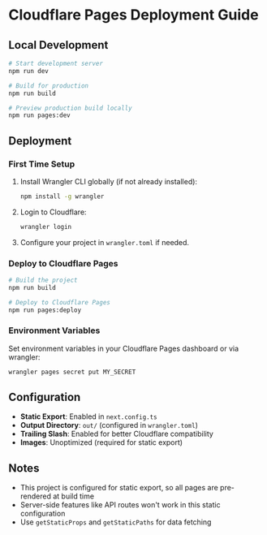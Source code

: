 # Cloudflare Pages Deployment Guide

## Local Development

```bash
# Start development server
npm run dev

# Build for production
npm run build

# Preview production build locally
npm run pages:dev
```

## Deployment

### First Time Setup

1. Install Wrangler CLI globally (if not already installed):
   ```bash
   npm install -g wrangler
   ```

2. Login to Cloudflare:
   ```bash
   wrangler login
   ```

3. Configure your project in `wrangler.toml` if needed.

### Deploy to Cloudflare Pages

```bash
# Build the project
npm run build

# Deploy to Cloudflare Pages
npm run pages:deploy
```

### Environment Variables

Set environment variables in your Cloudflare Pages dashboard or via wrangler:

```bash
wrangler pages secret put MY_SECRET
```

## Configuration

- **Static Export**: Enabled in `next.config.ts`
- **Output Directory**: `out/` (configured in `wrangler.toml`)
- **Trailing Slash**: Enabled for better Cloudflare compatibility
- **Images**: Unoptimized (required for static export)

## Notes

- This project is configured for static export, so all pages are pre-rendered at build time
- Server-side features like API routes won't work in this static configuration
- Use `getStaticProps` and `getStaticPaths` for data fetching

